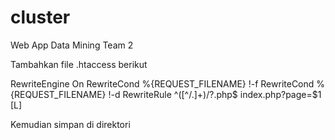 # cluster
Web App Data Mining Team 2

Tambahkan file .htaccess berikut

RewriteEngine On
RewriteCond %{REQUEST_FILENAME} !-f
RewriteCond %{REQUEST_FILENAME} !-d
RewriteRule ^([^/\.]+)/?.php$ index.php?page=$1 [L]

Kemudian simpan di direktori 
